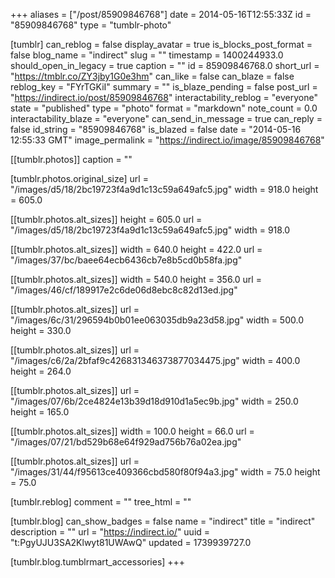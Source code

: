 +++
aliases = ["/post/85909846768"]
date = 2014-05-16T12:55:33Z
id = "85909846768"
type = "tumblr-photo"

[tumblr]
can_reblog = false
display_avatar = true
is_blocks_post_format = false
blog_name = "indirect"
slug = ""
timestamp = 1400244933.0
should_open_in_legacy = true
caption = ""
id = 85909846768.0
short_url = "https://tmblr.co/ZY3jby1G0e3hm"
can_like = false
can_blaze = false
reblog_key = "FYrTGKiI"
summary = ""
is_blaze_pending = false
post_url = "https://indirect.io/post/85909846768"
interactability_reblog = "everyone"
state = "published"
type = "photo"
format = "markdown"
note_count = 0.0
interactability_blaze = "everyone"
can_send_in_message = true
can_reply = false
id_string = "85909846768"
is_blazed = false
date = "2014-05-16 12:55:33 GMT"
image_permalink = "https://indirect.io/image/85909846768"

[[tumblr.photos]]
caption = ""

[tumblr.photos.original_size]
url = "/images/d5/18/2bc19723f4a9d1c13c59a649afc5.jpg"
width = 918.0
height = 605.0

[[tumblr.photos.alt_sizes]]
height = 605.0
url = "/images/d5/18/2bc19723f4a9d1c13c59a649afc5.jpg"
width = 918.0

[[tumblr.photos.alt_sizes]]
width = 640.0
height = 422.0
url = "/images/37/bc/baee64ecb6436cb7e8b5cd0b58fa.jpg"

[[tumblr.photos.alt_sizes]]
width = 540.0
height = 356.0
url = "/images/46/cf/189917e2c6de06d8ebc8c82d13ed.jpg"

[[tumblr.photos.alt_sizes]]
url = "/images/6c/31/296594b0b01ee063035db9a23d58.jpg"
width = 500.0
height = 330.0

[[tumblr.photos.alt_sizes]]
url = "/images/c6/2a/2bfaf9c426831346373877034475.jpg"
width = 400.0
height = 264.0

[[tumblr.photos.alt_sizes]]
url = "/images/07/6b/2ce4824e13b39d18d910d1a5ec9b.jpg"
width = 250.0
height = 165.0

[[tumblr.photos.alt_sizes]]
width = 100.0
height = 66.0
url = "/images/07/21/bd529b68e64f929ad756b76a02ea.jpg"

[[tumblr.photos.alt_sizes]]
url = "/images/31/44/f95613ce409366cbd580f80f94a3.jpg"
width = 75.0
height = 75.0

[tumblr.reblog]
comment = ""
tree_html = ""

[tumblr.blog]
can_show_badges = false
name = "indirect"
title = "indirect"
description = ""
url = "https://indirect.io/"
uuid = "t:PgyUJU3SA2Klwyt81UWAwQ"
updated = 1739939727.0

[tumblr.blog.tumblrmart_accessories]
+++
